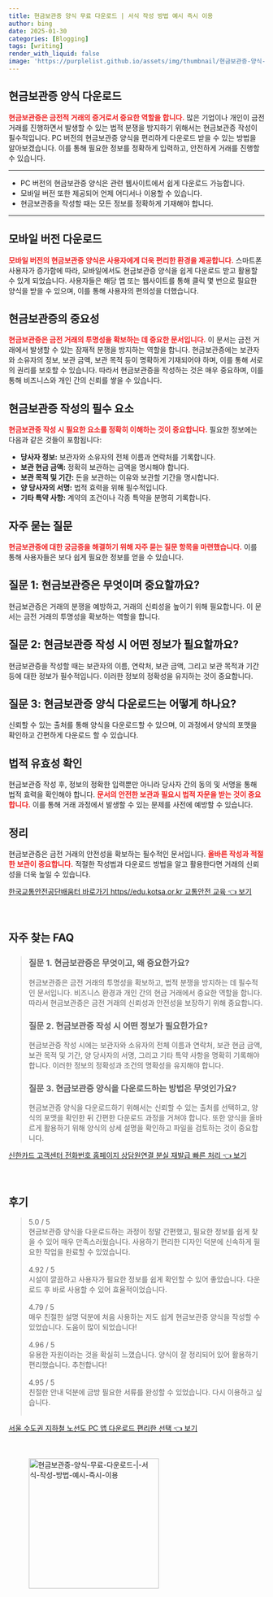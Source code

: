 ```yaml
---
title: 현금보관증 양식 무료 다운로드 | 서식 작성 방법 예시 즉시 이용
author: bing
date: 2025-01-30
categories: [Blogging]
tags: [writing]
render_with_liquid: false
image: 'https://purplelist.github.io/assets/img/thumbnail/현금보관증-양식-무료-다운로드-|-서식-작성-방법-예시-즉시-이용.webp'
---
```



<h2 id='현금보관증_양식_다운로드'>현금보관증 양식 다운로드</h2>

<p><b><span style="color: #ee2323;">현금보관증은 금전적 거래의 증거로서 중요한 역할을 합니다.</span></b> 많은 기업이나 개인이 금전 거래를 진행하면서 발생할 수 있는 법적 분쟁을 방지하기 위해서는 현금보관증 작성이 필수적입니다. PC 버전의 현금보관증 양식을 편리하게 다운로드 받을 수 있는 방법을 알아보겠습니다. 이를 통해 필요한 정보를 정확하게 입력하고, 안전하게 거래를 진행할 수 있습니다.</p>

<hr />

<ul>
    <li>PC 버전의 현금보관증 양식은 관련 웹사이트에서 쉽게 다운로드 가능합니다.</li>
    <li>모바일 버전 또한 제공되어 언제 어디서나 이용할 수 있습니다.</li>
    <li>현금보관증을 작성할 때는 모든 정보를 정확하게 기재해야 합니다.</li>
</ul>

<hr />

<h2 id='모바일_버전_다운로드'>모바일 버전 다운로드</h2>

<p><b><span style="color: #ee2323;">모바일 버전의 현금보관증 양식은 사용자에게 더욱 편리한 환경을 제공합니다.</span></b> 스마트폰 사용자가 증가함에 따라, 모바일에서도 현금보관증 양식을 쉽게 다운로드 받고 활용할 수 있게 되었습니다. 사용자들은 해당 앱 또는 웹사이트를 통해 클릭 몇 번으로 필요한 양식을 받을 수 있으며, 이를 통해 사용자의 편의성을 더했습니다.</p>

<h2 id='현금보관증의_중요성'>현금보관증의 중요성</h2>

<p><b><span style="color: #ee2323;">현금보관증은 금전 거래의 투명성을 확보하는 데 중요한 문서입니다.</span></b> 이 문서는 금전 거래에서 발생할 수 있는 잠재적 분쟁을 방지하는 역할을 합니다. 현금보관증에는 보관자와 소유자의 정보, 보관 금액, 보관 목적 등이 명확하게 기재되어야 하며, 이를 통해 서로의 권리를 보호할 수 있습니다. 따라서 현금보관증을 작성하는 것은 매우 중요하며, 이를 통해 비즈니스와 개인 간의 신뢰를 쌓을 수 있습니다.</p>

<h2 id='현금보관증_작성의_필수_요소'>현금보관증 작성의 필수 요소</h2>

<p><b><span style="color: #ee2323;">현금보관증 작성 시 필요한 요소를 정확히 이해하는 것이 중요합니다.</span></b> 필요한 정보에는 다음과 같은 것들이 포함됩니다:</p>

<ul>
    <li><b>당사자 정보:</b> 보관자와 소유자의 전체 이름과 연락처를 기록합니다.</li>
    <li><b>보관 현금 금액:</b> 정확히 보관하는 금액을 명시해야 합니다.</li>
    <li><b>보관 목적 및 기간:</b> 돈을 보관하는 이유와 보관할 기간을 명시합니다.</li>
    <li><b>양 당사자의 서명:</b> 법적 효력을 위해 필수적입니다.</li>
    <li><b>기타 특약 사항:</b> 계약의 조건이나 각종 특약을 분명히 기록합니다.</li>
</ul>

<h2 id='자주_묻는_질문'>자주 묻는 질문</h2>

<p><b><span style="color: #ee2323;">현금보관증에 대한 궁금증을 해결하기 위해 자주 묻는 질문 항목을 마련했습니다.</span></b> 이를 통해 사용자들은 보다 쉽게 필요한 정보를 얻을 수 있습니다.</p>

<h2 id='질문_1'>질문 1: 현금보관증은 무엇이며 중요할까요?</h2>

<p>현금보관증은 거래의 분쟁을 예방하고, 거래의 신뢰성을 높이기 위해 필요합니다. 이 문서는 금전 거래의 투명성을 확보하는 역할을 합니다.</p>

<h2 id='질문_2'>질문 2: 현금보관증 작성 시 어떤 정보가 필요할까요?</h2>

<p>현금보관증을 작성할 때는 보관자의 이름, 연락처, 보관 금액, 그리고 보관 목적과 기간 등에 대한 정보가 필수적입니다. 이러한 정보의 정확성을 유지하는 것이 중요합니다.</p>

<h2 id='질문_3'>질문 3: 현금보관증 양식 다운로드는 어떻게 하나요?</h2>

<p>신뢰할 수 있는 출처를 통해 양식을 다운로드할 수 있으며, 이 과정에서 양식의 포맷을 확인하고 간편하게 다운로드 할 수 있습니다.</p>

<h2 id='법적_유효성_확인'>법적 유효성 확인</h2>

<p>현금보관증 작성 후, 정보의 정확한 입력뿐만 아니라 당사자 간의 동의 및 서명을 통해 법적 효력을 확인해야 합니다. <b><span style="color: #ee2323;">문서의 안전한 보관과 필요시 법적 자문을 받는 것이 중요합니다.</span></b> 이를 통해 거래 과정에서 발생할 수 있는 문제를 사전에 예방할 수 있습니다.</p>

<h2 id='정리'>정리</h2>

<p>현금보관증은 금전 거래의 안전성을 확보하는 필수적인 문서입니다. <b><span style="color: #ee2323;">올바른 작성과 적절한 보관이 중요합니다.</span></b> 적절한 작성법과 다운로드 방법을 알고 활용한다면 거래의 신뢰성을 더욱 높일 수 있습니다.</p>


<p><a class="click-button" title="한국교통안전공단배움터 바로가기 https//edu.kotsa.or.kr 교통안전 교육" href="https://purplelist.github.io/posts/%ED%95%9C%EA%B5%AD%EA%B5%90%ED%86%B5%EC%95%88%EC%A0%84%EA%B3%B5%EB%8B%A8%EB%B0%B0%EC%9B%80%ED%84%B0-%EB%B0%94%EB%A1%9C%EA%B0%80%EA%B8%B0-httpsedu.kotsa.or.kr-%EA%B5%90%ED%86%B5%EC%95%88%EC%A0%84-%EA%B5%90%EC%9C%A1/" rel="dofollow">한국교통안전공단배움터 바로가기 https//edu.kotsa.or.kr 교통안전 교육 👈 보기</a></p><br>
<h2 id='자주_찾는_FAQ'>자주 찾는 FAQ</h2>
<div itemscope="" itemtype="https://schema.org/FAQPage"> 
<blockquote> 
<div itemscope="" itemprop="mainEntity" itemtype="https://schema.org/Question"> 
<h3 itemprop="name">질문 1. 현금보관증은 무엇이고, 왜 중요한가요?</h3> 
<div itemscope="" itemprop="acceptedAnswer" itemtype="https://schema.org/Answer"> 
<span itemprop="text"> 
<p>현금보관증은 금전 거래의 투명성을 확보하고, 법적 분쟁을 방지하는 데 필수적인 문서입니다. 비즈니스 환경과 개인 간의 현금 거래에서 중요한 역할을 합니다. 따라서 현금보관증은 금전 거래의 신뢰성과 안전성을 보장하기 위해 중요합니다.</p> 
</span> 
</div> 
</div> 

<div itemscope="" itemprop="mainEntity" itemtype="https://schema.org/Question"> 
<h3 itemprop="name">질문 2. 현금보관증 작성 시 어떤 정보가 필요한가요?</h3> 
<div itemscope="" itemprop="acceptedAnswer" itemtype="https://schema.org/Answer"> 
<span itemprop="text"> 
<p>현금보관증 작성 시에는 보관자와 소유자의 전체 이름과 연락처, 보관 현금 금액, 보관 목적 및 기간, 양 당사자의 서명, 그리고 기타 특약 사항을 명확히 기록해야 합니다. 이러한 정보의 정확성과 조건의 명확성을 유지해야 합니다.</p> 
</span> 
</div> 
</div> 

<div itemscope="" itemprop="mainEntity" itemtype="https://schema.org/Question"> 
<h3 itemprop="name">질문 3. 현금보관증 양식을 다운로드하는 방법은 무엇인가요?</h3> 
<div itemscope="" itemprop="acceptedAnswer" itemtype="https://schema.org/Answer"> 
<span itemprop="text"> 
<p>현금보관증 양식을 다운로드하기 위해서는 신뢰할 수 있는 출처를 선택하고, 양식의 포맷을 확인한 뒤 간편한 다운로드 과정을 거쳐야 합니다. 또한 양식을 올바르게 활용하기 위해 양식의 상세 설명을 확인하고 파일을 검토하는 것이 중요합니다.</p> 
</span> 
</div> 
</div> 
</blockquote> 
</div>
<p><a class="click-button" title="신한카드 고객센터 전화번호 홈페이지 상담원연결 분실 재발급 빠른 처리" href="https://purplelist.github.io/posts/%EC%8B%A0%ED%95%9C%EC%B9%B4%EB%93%9C-%EA%B3%A0%EA%B0%9D%EC%84%BC%ED%84%B0-%EC%A0%84%ED%99%94%EB%B2%88%ED%98%B8-%ED%99%88%ED%8E%98%EC%9D%B4%EC%A7%80-%EC%83%81%EB%8B%B4%EC%9B%90%EC%97%B0%EA%B2%B0-%EB%B6%84%EC%8B%A4-%EC%9E%AC%EB%B0%9C%EA%B8%89-%EB%B9%A0%EB%A5%B8-%EC%B2%98%EB%A6%AC/" rel="dofollow">신한카드 고객센터 전화번호 홈페이지 상담원연결 분실 재발급 빠른 처리 👈 보기</a></p><br>
<h2 id='후기'>후기</h2>
<div itemscope itemtype="https://schema.org/Product">
  <blockquote>
  <div itemprop="review" itemscope itemtype="https://schema.org/Review">
      <div itemprop="reviewRating" itemscope itemtype="https://schema.org/Rating"> <span itemprop="ratingValue">5.0</span> / <span itemprop="bestRating">5</span> </div>
      <span itemprop="reviewBody">현금보관증 양식을 다운로드하는 과정이 정말 간편했고, 필요한 정보를 쉽게 찾을 수 있어 매우 만족스러웠습니다. 사용하기 편리한 디자인 덕분에 신속하게 필요한 작업을 완료할 수 있었습니다.</span>
  </div>
  <br>
  <div itemprop="review" itemscope itemtype="https://schema.org/Review">
      <div itemprop="reviewRating" itemscope itemtype="https://schema.org/Rating"> <span itemprop="ratingValue">4.92</span> / <span itemprop="bestRating">5</span> </div>
      <span itemprop="reviewBody">시설이 깔끔하고 사용자가 필요한 정보를 쉽게 확인할 수 있어 좋았습니다. 다운로드 후 바로 사용할 수 있어 효율적이었습니다.</span>
  </div>
  <br>
  <div itemprop="review" itemscope itemtype="https://schema.org/Review">
      <div itemprop="reviewRating" itemscope itemtype="https://schema.org/Rating"> <span itemprop="ratingValue">4.79</span> / <span itemprop="bestRating">5</span> </div>
      <span itemprop="reviewBody">매우 친절한 설명 덕분에 처음 사용하는 저도 쉽게 현금보관증 양식을 작성할 수 있었습니다. 도움이 많이 되었습니다!</span>
  </div>
  <br>
  <div itemprop="review" itemscope itemtype="https://schema.org/Review">
      <div itemprop="reviewRating" itemscope itemtype="https://schema.org/Rating"> <span itemprop="ratingValue">4.96</span> / <span itemprop="bestRating">5</span> </div>
      <span itemprop="reviewBody">유용한 자원이라는 것을 확실히 느꼈습니다. 양식이 잘 정리되어 있어 활용하기 편리했습니다. 추천합니다!</span>
  </div>
  <br>
  <div itemprop="review" itemscope itemtype="https://schema.org/Review">
      <div itemprop="reviewRating" itemscope itemtype="https://schema.org/Rating"> <span itemprop="ratingValue">4.95</span> / <span itemprop="bestRating">5</span> </div>
      <span itemprop="reviewBody">친절한 안내 덕분에 금방 필요한 서류를 완성할 수 있었습니다. 다시 이용하고 싶습니다.</span>
  </div>
  <br>
  </blockquote>
</div>
<p><a class="click-button" title="서울 수도권 지하철 노선도 PC 앱 다운로드 편리한 선택" href="https://purplelist.github.io/posts/%EC%84%9C%EC%9A%B8-%EC%88%98%EB%8F%84%EA%B6%8C-%EC%A7%80%ED%95%98%EC%B2%A0-%EB%85%B8%EC%84%A0%EB%8F%84-PC-%EC%95%B1-%EB%8B%A4%EC%9A%B4%EB%A1%9C%EB%93%9C-%ED%8E%B8%EB%A6%AC%ED%95%9C-%EC%84%A0%ED%83%9D/" rel="dofollow">서울 수도권 지하철 노선도 PC 앱 다운로드 편리한 선택 👈 보기</a></p><br>
<figure class="image"><img src="https://purplelist.github.io/assets/img/thumbnail/현금보관증-양식-무료-다운로드-|-서식-작성-방법-예시-즉시-이용.webp" alt="현금보관증-양식-무료-다운로드-|-서식-작성-방법-예시-즉시-이용" width="256" height="256"></figure>